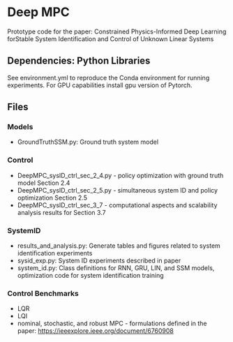 # Deep MPC 
Prototype code for the paper: Constrained Physics-Informed Deep Learning forStable System Identification and Control of Unknown Linear Systems

## Dependencies: Python Libraries
See environment.yml to reproduce the Conda environment for running experiments. For GPU capabilities 
install gpu version of Pytorch. 

## Files
### Models
- GroundTruthSSM.py: Ground truth system model
### Control
- DeepMPC_sysID_ctrl_sec_2_4.py - policy optimization with ground truth model Section 2.4
- DeepMPC_sysID_ctrl_sec_2_5.py - simultaneous system ID and policy optimization Section 2.5
- DeepMPC_sysID_ctrl_sec_3_7 	- computational aspects and scalability analysis results for Section 3.7

### SystemID
- results_and_analysis.py: Generate tables and figures related to system identification experiments
- sysid_exp.py: System ID experiments described in paper
- system_id.py: Class definitions for RNN, GRU, LIN, and SSM models, optimization code for system identification training

### Control Benchmarks
- LQR
- LQI
- nominal, stochastic, and robust MPC - formulations defined in the paper: https://ieeexplore.ieee.org/document/6760908